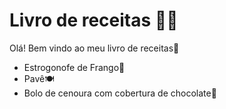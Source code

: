 # Livro de receitas :man_cook:

Olá! Bem vindo ao meu livro de receitas:wave:

-  Estrogonofe de Frango:chicken:
- Pavê:plate_with_cutlery:
- Bolo de cenoura com cobertura de chocolate:cake:
